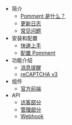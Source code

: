 - 简介
  - [Pomment 是什么？](intro.md)
  - [更新日志](changelog.md)
  - [常见问题](faq.md)
- 安装和配置
  - [快速上手](get-started.md)
  - [配置 Pomment](configure.md)
- 功能介绍
  - [消息提醒](notify.md)
  - [reCAPTCHA v3](recaptcha.md)
- 组件
  - [官方前端](frontend.md)
- API
  - [访客部分](api/v2/guest.md)
  - [管理部分](api/v2/manage.md)
  - [Webhook](api/v2/webhook.md)
